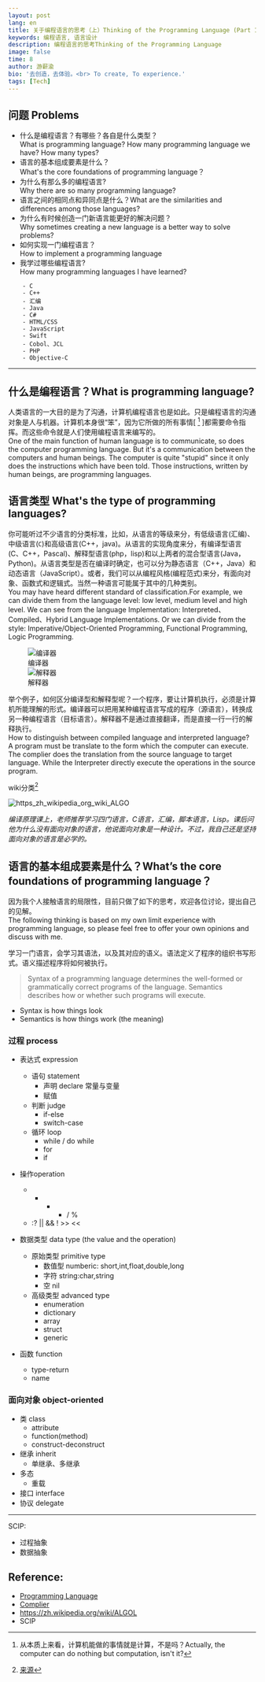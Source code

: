 ```yaml
---
layout: post
lang: en
title: 关于编程语言的思考（上）Thinking of the Programming Language (Part 1)
keywords: 编程语言, 语言设计
description: 编程语言的思考Thinking of the Programming Language
image: false
time: 8
author: 游薪渝
bio: '去创造，去体验。<br> To create, To experience.'
tags: [Tech]
---
```




## 问题 Problems

- 什么是编程语言？有哪些？各自是什么类型？<br>What is programming language? How many programming language we have? How many types?
- 语言的基本组成要素是什么？<br>What's the core foundations of programming language？
- 为什么有那么多的编程语言? <br>Why there are so many programming language?
- 语言之间的相同点和异同点是什么？What are the similarities and differences among those languages?
- 为什么有时候创造一门新语言能更好的解决问题？<br>Why sometimes creating a new language is a better way to solve problems?
- 如何实现一门编程语言？<br>How to implement a programming language
- 我学过哪些编程语言?<br> How many programming languages I have learned?
 
 <!-- more -->

        - C
        - C++
        - 汇编
        - Java
        - C#
        - HTML/CSS
        - JavaScript
        - Swift
        - Cobol、JCL
        - PHP
        - Objective-C


---

## 什么是编程语言？What is programming language?
人类语言的一大目的是为了沟通，计算机编程语言也是如此。只是编程语言的沟通对象是人与机器。计算机本身很“笨”，因为它所做的所有事情[ [^1] ]都需要命令指挥。而这些命令就是人们使用编程语言来编写的。<br>One of the main function of human language is to communicate, so does the computer programming language. But  it's a communication between the computers and human beings. The computer is quite "stupid" since it only does the instructions which have been told. Those instructions, written by human beings, are programming languages. 

[^1]: 从本质上来看，计算机能做的事情就是计算，不是吗？Actually, the computer can do nothing but computation, isn't it?



## 语言类型 What's the type of programming languages?

你可能听过不少语言的分类标准，比如，从语言的等级来分，有低级语言(汇编)、中级语言(`C`)和高级语言(C++，java)。从语言的实现角度来分，有编译型语言(C、C++，Pascal)、解释型语言(php，lisp)和以上两者的混合型语言(Java，Python)。从语言类型是否在编译时确定，也可以分为静态语言（C++，Java）和动态语言（JavaScript）。或者，我们可以从编程风格(编程范式)来分，有面向对象、函数式和逻辑式。当然一种语言可能属于其中的几种类别。<br>You may have heard different standard of classification.For example, we can divide them from the language level: low level, medium level and high level. We can see from the language Implementation:  Interpreted、Compiled、Hybrid Language Implementations. Or we can divide from the style: Imperative/Object-Oriented Programming, Functional Programming, Logic Programming.  

<figure class="sidebar">
  <img
    src="/assets/qiniu/2016-07-24-%E7%BC%96%E8%AF%91%E5%99%A8.jpg"
    alt="编译器">
  <figcaption>编译器</figcaption>
  <img
    src="/assets/qiniu/2016-07-24-%E8%A7%A3%E9%87%8A%E5%99%A8.jpg"
    alt="解释器">
  <figcaption>解释器</figcaption>
</figure>

举个例子，如何区分编译型和解释型呢？一个程序，要让计算机执行，必须是计算机所能理解的形式。编译器可以把用某种编程语言写成的程序（源语言），转换成另一种编程语言（目标语言）。解释器不是通过直接翻译，而是直接一行一行的解释执行。<br>How to distinguish between compiled language and interpreted language? A program must be translate to the form which the computer can execute. The complier does the translation from the source language to target language. While the Interpreter directly execute the operations in the source program.

wiki分类[^2]

[^2]:[来源](https://zh.wikipedia.org/wiki/ALGOL)

![https_zh_wikipedia_org_wiki_ALGO](/assets/qiniu/2016-07-24-https___zh_wikipedia_org_wiki_ALGOL.png)


*编译原理课上，老师推荐学习四门语言，C语言，汇编，脚本语言，Lisp。课后问他为什么没有面向对象的语言，他说面向对象是一种设计。不过，我自己还是坚持面向对象的语言是必学的。*

## 语言的基本组成要素是什么？What’s the core foundations of programming language？

因为我个人接触语言的局限性，目前只做了如下的思考，欢迎各位讨论，提出自己的见解。<br>The following thinking is based on my own limit experience with programming language, so please feel free to offer your own opinions and discuss with me.

学习一门语言，会学习其语法，以及其对应的语义。语法定义了程序的组织书写形式。语义描述程序将如何被执行。

> Syntax of a programming language determines the well-formed or grammatically correct programs of the language. Semantics describes how or whether such programs will execute. 

- Syntax is how things look 
- Semantics is how things work (the meaning)


### 过程 process
- 表达式 expression
    - 语句 statement
        - 声明 declare 常量与变量
        - 赋值
    - 判断 judge
        - if-else
        - switch-case
    - 循环 loop
        - while / do while
        - for
        - if
- 操作operation
    - + - * / %
    -  :? || && ! >> <<

- 数据类型 data type (the value and the operation)
    - 原始类型 primitive type
        - 数值型 numberic: short,int,float,double,long
        - 字符 string:char,string
        - 空 nil
    - 高级类型 advanced type
        - enumeration
        - dictionary
        - array
        - struct
        - generic

- 函数 function
    - type-return
    - name

### 面向对象 object-oriented

- 类 class
    - attribute
    - function(method)
    - construct-deconstruct
- 继承 inherit
    - 单继承、多继承
- 多态
    - 重载
- 接口 interface
- 协议 delegate

---

SCIP:
- 过程抽象
- 数据抽象

## Reference:
- [Programming Language](https://www.amazon.com/Programming-Languages-Active-Learning-Approach/dp/0387794212)
- [Complier](https://www.amazon.com/Compilers-Principles-Techniques-Tools-2nd/dp/0321486811?ie=UTF8&*Version*=1&*entries*=0)
- https://zh.wikipedia.org/wiki/ALGOL
- SCIP


